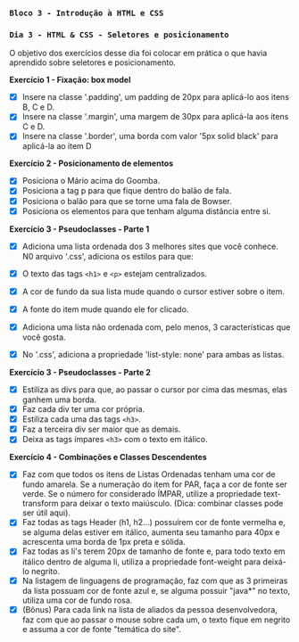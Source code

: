 ### `Bloco 3 - Introdução à HTML e CSS`
### `Dia 3 - HTML & CSS - Seletores e posicionamento`

O objetivo dos exercícios desse dia foi colocar em prática o que havia aprendido sobre seletores e posicionamento.

**Exercício 1 - Fixação: box model**
- [x] Insere na classe '.padding', um padding de 20px para aplicá-lo aos itens B, C e D.
- [x] Insere na classe '.margin', uma margem de 30px para aplicá-la aos itens C e D.
- [x] Insere na classe '.border', uma borda com valor '5px solid black' para aplicá-la ao item D

**Exercício 2 - Posicionamento de elementos**
- [x] Posiciona o Mário acima do Goomba.
- [x] Posiciona a tag p para que fique dentro do balão de fala.
- [x] Posiciona o balão para que se torne uma fala de Bowser.
- [x] Posiciona os elementos para que tenham alguma distância entre si.

**Exercício 3 - Pseudoclasses - Parte 1**
- [x] Adiciona uma lista ordenada dos 3 melhores sites que você conhece.
N0 arquivo '.css', adiciona os estilos para que:
- [x] O texto das tags `<h1>` e `<p>` estejam centralizados.
- [x] A cor de fundo da sua lista mude quando o cursor estiver sobre o item.
- [x] A fonte do item mude quando ele for clicado.

- [x] Adiciona uma lista não ordenada com, pelo menos, 3 características que você gosta.
- [x] No '.css', adiciona a propriedade 'list-style: none' para ambas as listas.

**Exercício 3 - Pseudoclasses - Parte 2**
- [x] Estiliza as divs para que, ao passar o cursor por cima das mesmas, elas ganhem uma borda.
- [x] Faz cada div ter uma cor própria.
- [x] Estiliza cada uma das tags `<h3>`.
- [x] Faz a terceira div ser maior que as demais.
- [x] Deixa as tags ímpares `<h3>` com o texto em itálico.

**Exercício 4 - Combinações e Classes Descendentes**
- [x] Faz com que todos os itens de Listas Ordenadas tenham uma cor de fundo amarela. Se a numeração do item for PAR, faça a cor de fonte ser verde. Se o número for considerado ÍMPAR, utilize a propriedade text-transform para deixar o texto maiúsculo. (Dica: combinar classes pode ser útil aqui).
- [x] Faz todas as tags Header (h1, h2...) possuírem cor de fonte vermelha e, se alguma delas estiver em itálico, aumenta seu tamanho para 40px e acrescenta uma borda de 1px preta e sólida.
- [x] Faz todas as li's terem 20px de tamanho de fonte e, para todo texto em itálico dentro de alguma li, utiliza a propriedade font-weight para deixá-lo negrito.
- [x] Na listagem de linguagens de programação, faz com que as 3 primeiras da lista possuam cor de fonte azul e, se alguma possuir "java*" no texto, utiliza uma cor de fundo rosa.
- [x] (Bônus) Para cada link na lista de aliados da pessoa desenvolvedora, faz com que ao passar o mouse sobre cada um, o texto fique em negrito e assuma a cor de fonte "temática do site".
